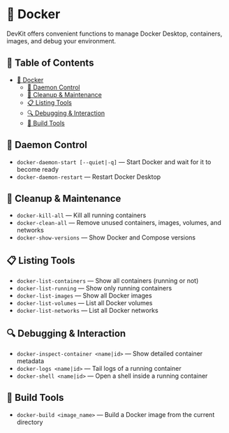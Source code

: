 # 🐳 Docker

DevKit offers convenient functions to manage Docker Desktop, containers, images, and debug your environment.

## 📑 Table of Contents

- [🐳 Docker](#-docker)
  - [🧰 Daemon Control](#-daemon-control)
  - [🧹 Cleanup & Maintenance](#-cleanup--maintenance)
  - [📋 Listing Tools](#-listing-tools)
  - [🔍 Debugging & Interaction](#-debugging--interaction)
  - [🔨 Build Tools](#-build-tools)

## 🧰 Daemon Control

- `docker-daemon-start [--quiet|-q]` — Start Docker and wait for it to become ready
- `docker-daemon-restart` — Restart Docker Desktop

## 🧹 Cleanup & Maintenance

- `docker-kill-all` — Kill all running containers
- `docker-clean-all` — Remove unused containers, images, volumes, and networks
- `docker-show-versions` — Show Docker and Compose versions

## 📋 Listing Tools

- `docker-list-containers` — Show all containers (running or not)
- `docker-list-running` — Show only running containers
- `docker-list-images` — Show all Docker images
- `docker-list-volumes` — List all Docker volumes
- `docker-list-networks` — List all Docker networks

## 🔍 Debugging & Interaction

- `docker-inspect-container <name|id>` — Show detailed container metadata
- `docker-logs <name|id>` — Tail logs of a running container
- `docker-shell <name|id>` — Open a shell inside a running container

## 🔨 Build Tools

- `docker-build <image_name>` — Build a Docker image from the current directory
